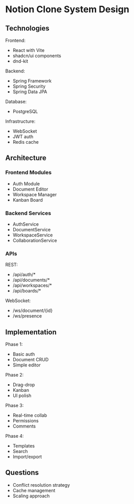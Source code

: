 # Notion Clone System Design

## Technologies

Frontend:
- React with Vite
- shadcn/ui components
- dnd-kit

Backend:
- Spring Framework
- Spring Security
- Spring Data JPA

Database:
- PostgreSQL

Infrastructure:
- WebSocket
- JWT auth
- Redis cache

## Architecture

### Frontend Modules
- Auth Module
- Document Editor
- Workspace Manager
- Kanban Board

### Backend Services
- AuthService
- DocumentService
- WorkspaceService
- CollaborationService

### APIs

REST:
- /api/auth/*
- /api/documents/*
- /api/workspaces/*
- /api/boards/*

WebSocket:
- /ws/document/{id}
- /ws/presence

## Implementation

Phase 1:
- Basic auth
- Document CRUD
- Simple editor

Phase 2:
- Drag-drop
- Kanban
- UI polish

Phase 3:
- Real-time collab
- Permissions
- Comments

Phase 4:
- Templates
- Search
- Import/export

## Questions

- Conflict resolution strategy
- Cache management
- Scaling approach